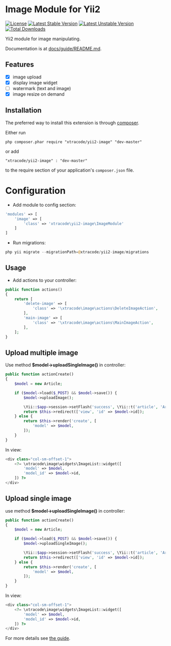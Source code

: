 Image Module for Yii2
==============================

[![License](https://poser.pugx.org/xtracode/yii2-image/license.svg)](https://packagist.org/packages/xtracode/yii2-image)
[![Latest Stable Version](https://poser.pugx.org/xtracode/yii2-image/v/stable.svg)](https://packagist.org/packages/xtracode/yii2-image)
[![Latest Unstable Version](https://poser.pugx.org/xtracode/yii2-image/v/unstable.svg)](https://packagist.org/packages/xtracode/yii2-image)
[![Total Downloads](https://poser.pugx.org/xtracode/yii2-image/downloads.svg)](https://packagist.org/packages/xtracode/yii2-image)

Yii2 module for image manipulating.

Documentation is at [docs/guide/README.md](docs/guide/README.md).

Features
--------
- [x] image upload
- [x] display image widget
- [ ] watermark (text and image)
- [x] image resize on demand

Installation
------------
The preferred way to install this extension is through [composer](http://getcomposer.org/download/).

Either run

```
php composer.phar require "xtracode/yii2-image" "dev-master"
```
or add

```
"xtracode/yii2-image" : "dev-master"
```

to the require section of your application's `composer.json` file.

Configuration
=============

- Add module to config section:

```php
'modules' => [
    'image' => [
        'class' => 'xtracode\yii2-image\ImageModule'
    ]
]
```

- Run migrations:

```php
php yii migrate --migrationPath=@xtracode/yii2-image/migrations
```

Usage
-----

- Add actions to your controller:

```php
public function actions()
{
    return [
        'delete-image' => [
            'class' => '\xtracode\image\actions\DeleteImageAction',
        ],
        'main-image' => [
            'class' => '\xtracode\image\actions\MainImageAction',
        ],
    ];
}
```

Upload multiple image
---------------------

Use method **$model->uploadSingleImage()** in controller:

```php
public function actionCreate()
{
    $model = new Article;

    if ($model->load($_POST) && $model->save()) {
        $model->uploadImage();

        \Yii::$app->session->setFlash('success', \Yii::t('article', 'Article successfully saved'));
        return $this->redirect(['view', 'id' => $model->id]);
    } else {
        return $this->render('create', [
            'model' => $model,
        ]);
    }
}
```

In view:

```php
<div class="col-sm-offset-1">
    <?= \xtracode\image\widgets\ImageList::widget([
        'model' => $model,
        'model_id' => $model->id,
    ]) ?>
</div>
```

Upload single image
-------------------

use method **$model->uploadSingleImage()** in controller:

```php
public function actionCreate()
{
    $model = new Article;

    if ($model->load($_POST) && $model->save()) {
        $model->uploadSingleImage();

        \Yii::$app->session->setFlash('success', \Yii::t('article', 'Article successfully saved'));
        return $this->redirect(['view', 'id' => $model->id]);
    } else {
        return $this->render('create', [
            'model' => $model,
        ]);
    }
}
```

In view:

```php
<div class="col-sm-offset-1">
    <?= \xtracode\image\widgets\ImageList::widget([
        'model' => $model,
        'model_id' => $model->id,
    ]) ?>
</div>
```

For more details see [the guide](docs/guide/README.md).